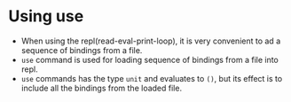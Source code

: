 # Using use

* When using the repl(read-eval-print-loop), it is very convenient to ad a sequence of bindings from a file. 
* `use` command is used for loading sequence of bindings from a file into repl.
* `use` commands has the type `unit` and evaluates to `()`, but its effect is to include all the bindings from the loaded file.
